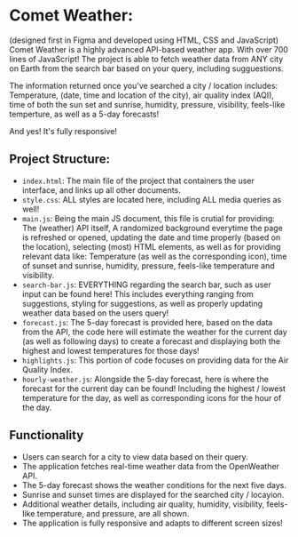 # Comet Weather:

(designed first in Figma and developed using HTML, CSS and JavaScript) Comet Weather is a highly advanced API-based weather app. With over 700 lines of JavaScript! The project is able to fetch weather data from ANY city on Earth from the search bar based on your query, including sugguestions.

The information returned once you've searched a city / location includes: Temperature, (date, time and location of the city), air quality index (AQI), time of both the sun set and sunrise, humidity, pressure, visibility, feels-like temperture, as well as a 5-day forecasts! 

And yes! It's fully responsive!

## Project Structure:

- `index.html`: The main file of the project that containers the user interface, and links up all other documents.
- `style.css`: ALL styles are located here, including ALL media queries as well!
- `main.js`: Being the main JS document, this file is crutial for providing: The (weather) API itself, A randomized background everytime the page is refreshed or opened, updating the date and time properly (based on the location), selecting (most) HTML elements, as well as for providing relevant data like: Temperature (as well as the corresponding icon), time of sunset and sunrise, humidity, pressure, feels-like temperature and visibility.
- `search-bar.js`: EVERYTHING regarding the search bar, such as user input can be found here! This includes everything ranging from suggestions, styling for suggestions, as well as properly updating weather data based on the users query!
- `forecast.js`: The 5-day forecast is provided here, based on the data from the API, the code here will estimate the weather for the current day (as well as following days) to create a forecast and displaying both the highest and lowest temperatures for those days! 
- `highlights.js`: This portion of code focuses on providing data for the Air Quality Index.
- `hourly-weather.js`: Alongside the 5-day forecast, here is where the forecast for the current day can be found! Including the highest / lowest temperature for the day, as well as corresponding icons for the hour of the day.

## Functionality

- Users can search for a city to view data based on their query.
- The application fetches real-time weather data from the OpenWeather API.
- The 5-day forecast shows the weather conditions for the next five days.
- Sunrise and sunset times are displayed for the searched city / locayion.
- Additional weather details, including air quality, humidity, visibility, feels-like temperature, and pressure, are all shown.
- The application is fully responsive and adapts to different screen sizes!
